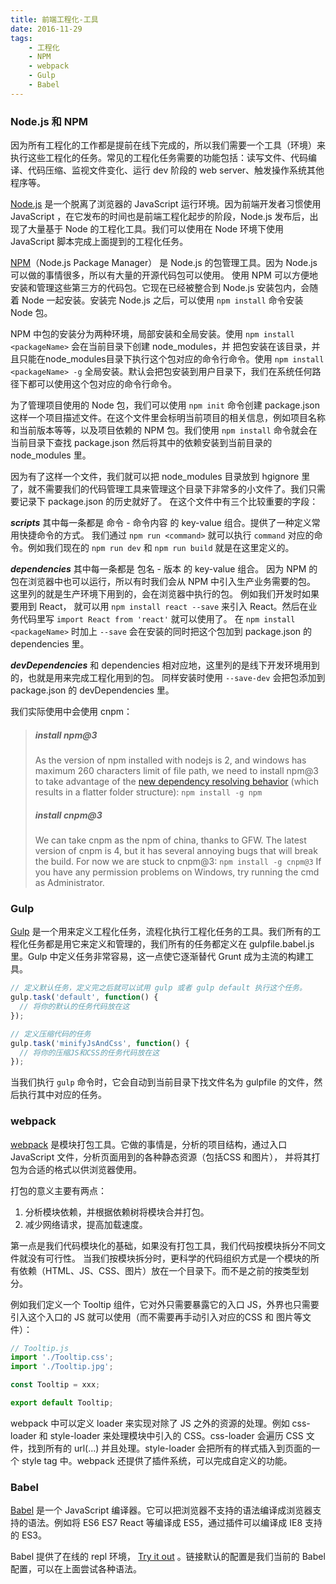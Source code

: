 ```yaml
---
title: 前端工程化-工具
date: 2016-11-29
tags:
    - 工程化
    - NPM
    - webpack
    - Gulp
    - Babel
---
```

### Node.js 和 NPM
因为所有工程化的工作都是提前在线下完成的，所以我们需要一个工具（环境）来执行这些工程化的任务。常见的工程化任务需要的功能包括：读写文件、代码编译、代码压缩、监视文件变化、运行 dev 阶段的 web server、触发操作系统其他程序等。

[Node.js](https://www.npmjs.com/) 是一个脱离了浏览器的 JavaScript 运行环境。因为前端开发者习惯使用 JavaScript ，在它发布的时间也是前端工程化起步的阶段，Node.js 发布后，出现了大量基于 Node 的工程化工具。我们可以使用在 Node 环境下使用 JavaScript 脚本完成上面提到的工程化任务。

[NPM](https://www.npmjs.com/)（Node.js Package Manager） 是 Node.js 的包管理工具。因为 Node.js 可以做的事情很多，所以有大量的开源代码包可以使用。 使用 NPM 可以方便地安装和管理这些第三方的代码包。它现在已经被整合到 Node.js 安装包内，会随着 Node 一起安装。安装完 Node.js 之后，可以使用 `npm install` 命令安装 Node 包。

NPM 中包的安装分为两种环境，局部安装和全局安装。使用 `npm install <packageName>`  会在当前目录下创建 node_modules，并 把包安装在该目录，并且只能在node_modules目录下执行这个包对应的命令行命令。使用 `npm install <packageName> -g` 全局安装。默认会把包安装到用户目录下，我们在系统任何路径下都可以使用这个包对应的命令行命令。

为了管理项目使用的 Node 包，我们可以使用 `npm init` 命令创建 package.json 这样一个项目描述文件。在这个文件里会标明当前项目的相关信息，例如项目名称和当前版本等等，以及项目依赖的 NPM 包。我们使用 `npm install` 命令就会在当前目录下查找 package.json 然后将其中的依赖安装到当前目录的 node_modules 里。
<!-- more -->
因为有了这样一个文件，我们就可以把 node_modules 目录放到 hgignore 里了，就不需要我们的代码管理工具来管理这个目录下非常多的小文件了。我们只需要记录下 package.json 的历史就好了。
在这个文件中有三个比较重要的字段：

***scripts***
其中每一条都是 命令 - 命令内容 的 key-value 组合。提供了一种定义常用快捷命令的方式。
我们通过 `npm run <command>` 就可以执行 `command` 对应的命令。例如我们现在的 `npm run dev` 和 `npm run build` 就是在这里定义的。

***dependencies***
其中每一条都是 包名 - 版本 的 key-value 组合。
因为 NPM 的包在浏览器中也可以运行，所以有时我们会从 NPM 中引入生产业务需要的包。 这里列的就是生产环境下用到的，会在浏览器中执行的包。
例如我们开发时如果要用到 React， 就可以用 `npm install react --save` 来引入 React。然后在业务代码里写 `import React from 'react'` 就可以使用了。
在 `npm install <packageName>` 时加上 `--save` 会在安装的同时把这个包加到 package.json 的 dependencies 里。

***devDependencies***
 和 dependencies 相对应地，这里列的是线下开发环境用到的，也就是用来完成工程化用到的包。
同样安装时使用 `--save-dev` 会把包添加到 package.json 的 devDependencies 里。

我们实际使用中会使用 cnpm：
> ##### install npm@3
> As the version of npm installed with nodejs is 2, and windows has maximum 260 characters limit of file path, we need to install npm@3 to take advantage of the [new dependency resolving behavior](https://docs.npmjs.com/how-npm-works/npm3) (which results in a flatter folder structure): `npm install -g npm`
> ##### install cnpm@3
> We can take cnpm as the npm of china, thanks to GFW. The latest version of cnpm is 4, but it has several annoying bugs that will break the build. For now we are stuck to cnpm@3: `npm install -g cnpm@3`
> If you have any permission problems on Windows, try running the cmd as Administrator.

### Gulp
[Gulp](http://gulpjs.com/) 是一个用来定义工程化任务，流程化执行工程化任务的工具。我们所有的工程化任务都是用它来定义和管理的，我们所有的任务都定义在 gulpfile.babel.js里。Gulp 中定义任务非常容易，这一点使它逐渐替代 Grunt 成为主流的构建工具。
``` javascript
// 定义默认任务，定义完之后就可以试用 gulp 或者 gulp default 执行这个任务。
gulp.task('default', function() {
  // 将你的默认的任务代码放在这
});

// 定义压缩代码的任务
gulp.task('minifyJsAndCss', function() {
  // 将你的压缩JS和CSS的任务代码放在这
});
```
当我们执行 `gulp` 命令时，它会自动到当前目录下找文件名为 gulpfile 的文件，然后执行其中对应的任务。

### webpack
[webpack](http://webpack.github.io/) 是模块打包工具。它做的事情是，分析的项目结构，通过入口 JavaScript 文件，分析页面用到的各种静态资源（包括CSS 和图片）， 并将其打包为合适的格式以供浏览器使用。

打包的意义主要有两点：
1. 分析模块依赖，并根据依赖树将模块合并打包。
2. 减少网络请求，提高加载速度。

第一点是我们代码模块化的基础，如果没有打包工具，我们代码按模块拆分不同文件就没有可行性。
当我们按模块拆分时，更科学的代码组织方式是一个模块的所有依赖（HTML、JS、CSS、图片）放在一个目录下。而不是之前的按类型划分。

例如我们定义一个 Tooltip 组件，它对外只需要暴露它的入口 JS，外界也只需要引入这个入口的 JS 就可以使用（而不需要再手动引入对应的CSS 和 图片等文件）：
``` javascript
// Tooltip.js
import './Tooltip.css';
import './Tooltip.jpg';

const Tooltip = xxx;

export default Tooltip;
```
webpack 中可以定义 loader 来实现对除了 JS 之外的资源的处理。例如 css-loader 和 style-loader 来处理模块中引入的 CSS。css-loader 会遍历 CSS 文件，找到所有的 url(...) 并且处理。style-loader 会把所有的样式插入到页面的一个 style tag 中。webpack 还提供了插件系统，可以完成自定义的功能。

### Babel
[Babel](http://babeljs.io/)  是一个 JavaScript 编译器。它可以把浏览器不支持的语法编译成浏览器支持的语法。例如将 ES6 ES7 React 等编译成 ES5，通过插件可以编译成 IE8 支持的 ES3。

Babel 提供了在线的 repl 环境， [Try it out](http://babeljs.io/repl/#?babili=false&evaluate=true&lineWrap=false&presets=es2015%2Ces2015-loose%2Creact%2Cstage-0&experimental=false&loose=false&spec=false&code=&playground=true) 。链接默认的配置是我们当前的 Babel 配置，可以在上面尝试各种语法。